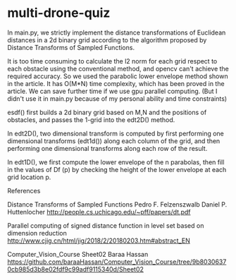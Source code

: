 # multi-drone-quiz
In main.py, we strictly implement the distance transformations of Euclidean distances in a 2d binary grid according to the algorithm proposed by Distance Transforms of Sampled Functions.

It is too time consuming to calculate the l2 norm for each grid respect to each obstacle using the conventional method, and opencv can't achieve the required accuracy. So we used the parabolic lower envelope method shown in the article. It has O(M*N) time complexity, which has been proved in the article. We can save further time if we use gpu parallel computing. (But I didn't use it in main.py because of my personal ability and time constraints)

esdf() first builds a 2d binary grid based on M,N and the positions of obstacles, and passes the 1-grid into the edt2D() method.

In edt2D(), two dimensional transform is computed by first performing one dimensional transforms (edt1d()) along each column of the grid, and then performing one dimensional transforms along each row of the result.

In edt1D(), we first compute the lower envelope of the n parabolas, then fill in the values of Df (p) by checking the height of the lower envelope at each grid location p.

References

Distance Transforms of Sampled Functions
Pedro F. Felzenszwalb Daniel P. Huttenlocher
http://people.cs.uchicago.edu/~pff/papers/dt.pdf

Parallel computing of signed distance function in level set based on dimension reduction
http://www.cjig.cn/html/jig/2018/2/20180203.htm#abstract_EN

Computer_Vision_Course Sheet02
Baraa Hassan
https://github.com/baraaHassan/Computer_Vision_Course/tree/9b80306370cb985d3b8e02fdf9c99adf9115340d/Sheet02
